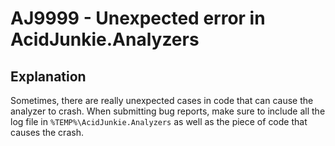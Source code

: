 # AJ9999 - Unexpected error in AcidJunkie.Analyzers

## Explanation

Sometimes, there are really unexpected cases in code that can cause the analyzer to crash. When submitting bug reports,
make sure to include all the log file in `%TEMP%\AcidJunkie.Analyzers` as well as the piece of code that causes the
crash.
